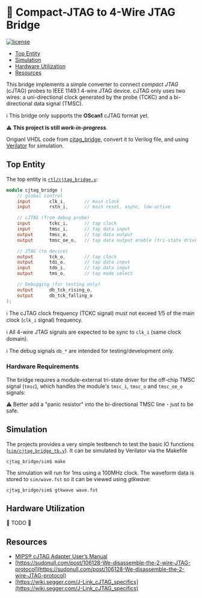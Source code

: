 # :electric_plug: Compact-JTAG to 4-Wire JTAG Bridge

[![license](https://img.shields.io/github/license/stnolting/cjtag_bridge)](https://github.com/stnolting/cjtag_bridge/blob/main/LICENSE)

* [Top Entity](#Top-Entity)
* [Simulation](#Simulation)
* [Hardware Utilization](#Hardware-Utilization)
* [Resources](#Resources)

This bridge implements a simple converter to connect _compact JTAG_ (cJTAG) probes to IEEE 1149.1 4-wire JTAG device.
cJTAG only uses two wires: a uni-directional clock generated by the probe (TCKC) and a bi-directional data signal (TMSC).

:information_source: This bridge only supports the **OScan1** cJTAG format yet.

:warning: **This project is still _work-in-progress_**.

Origianl VHDL code from [cjtag_bridge](https://github.com/stnolting/cjtag_bridge), convert it to Verilog file,
and using [Verilator](https://github.com/verilator/verilator) for simulation.

## Top Entity

The top entity is [`rtl/cjtag_bridge.v`](rtl/cjtag_bridge.v):

```verilog
module cjtag_bridge (
    // global control
    input       clk_i,       // main clock
    input       rstn_i,      // main reset, async, low-active

    // cJTAG (from debug probe)
    input       tckc_i,      // tap clock
    input       tmsc_i,      // tap data input
    output      tmsc_o,      // tap data output
    output      tmsc_oe_o,   // tap data output enable (tri-state driver)

    // JTAG (to device)
    output      tck_o,       // tap clock
    output      tdi_o,       // tap data input
    input       tdo_i,       // tap data input
    output      tms_o,       // tap mode select

    // Debugging (for testing only)
    output      db_tck_rising_o,
    output      db_tck_falling_o
);
```

:information_source: The cJTAG clock frequency (TCKC signal) must not exceed 1/5 of the main clock (`clk_i` signal) frequency.

:information_source: All 4-wire JTAG signals are expected to be sync to `clk_i` (same clock domain).

:information_source: The debug signals `db_*` are intended for testing/development only.


### Hardware Requirements

The bridge requires a module-external tri-state driver for the off-chip TMSC signal (`tmsc`), which handles the module's
`tmsc_i`, `tmsc_o` and `tmsc_oe_o` signals:

:warning: Better add a "panic resistor" into the bi-directional TMSC line - just to be safe.


## Simulation

The projects provides a very simple testbench to test the basic IO functions
([`sim/cjtag_bridge_tb.v`](sim/cjtag_bridge_tb.v)).
It can be simulated by Verilator via the Makefile

```
cjtag_bridge/sim$ make
```

The simulation will run for 1ms using a 100MHz clock. The waveform data is stored to `sim/wave.fst`
so it can be viewed using _gtkwave_:

```
cjtag_bridge/sim$ gtkwave wave.fst
```

## Hardware Utilization

:construction: TODO :construction:


## Resources

* [MIPS® cJTAG Adapter User’s Manual](https://s3-eu-west-1.amazonaws.com/downloads-mips/mips-documentation/login-required/mips_cjtag_adapter_users_manual.pdf)
* [https://sudonull.com/post/106128-We-disassemble-the-2-wire-JTAG-protocol](https://sudonull.com/post/106128-We-disassemble-the-2-wire-JTAG-protocol)
* [https://wiki.segger.com/J-Link_cJTAG_specifics](https://wiki.segger.com/J-Link_cJTAG_specifics)

